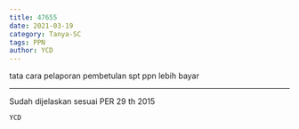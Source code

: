 ```yaml
---
title: 47655
date: 2021-03-19
category: Tanya-SC
tags: PPN
author: YCD
---
```


tata cara pelaporan pembetulan spt ppn lebih bayar

---

Sudah dijelaskan sesuai PER 29 th 2015

`YCD`
